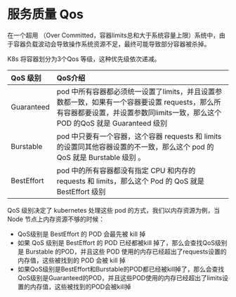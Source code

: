 # 服务质量 Qos

在一个超用 （Over Committed，容器limits总和大于系统容量上限）系统中，由于容器负载波动会导致操作系统资源不足，最终可能导致部分容器被杀掉。

K8s 将容器划分为3个Qos 等级，这种优先级依次递减。

| QoS 级别| QoS介绍 |
|:--|:--|
|Guaranteed| pod 中所有容器都必须统一设置了limits，并且设置参数都一致，如果有一个容器要设置 requests，那么所有容器都要设置，并设置参数同limits一致，那么这个 POD 的QoS 就是 Guaranteed 级别 |
|Burstable| pod 中只要有一个容器，这个容器 requests 和 limits 的设置同其他容器设置的不一致，那么这个 pod 的 QoS 就是 Burstable 级别 。 |
|BestEffort | pod 中的所有容器都没有指定 CPU 和内存的 requests 和 limits，那么这个 Pod 的 QoS 就是 BestEffort 级别 |

QoS 级别决定了 kubernetes 处理这些 pod 的方式，我们以内存资源为例，当 Node 节点上内存资源不够的时候：

- QoS级别是 BestEffort 的 POD 会最先被 kill 掉
- 如果 QoS 级别是 BestEffort 的 POD 已经都被kill 掉了，那么会查找QoS级别是 Burstable 的POD，并且这些 POD 使用的内存已经超出了requests设置的内存值，这些被找到的 POD 会被 kill 掉
- 如果QoS级别是BestEffort和Burstable的POD都已经被kill掉了，那么会查找QoS级别是Guaranteed的POD，并且这些POD使用的内存已经超出了limits设置的内存值，这些被找到的POD会被kill掉
